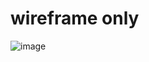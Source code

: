 
# wireframe only
![image](https://user-images.githubusercontent.com/76202331/155576306-6528bf1b-2ae2-42e5-9090-fb45d597e34a.png)
 
